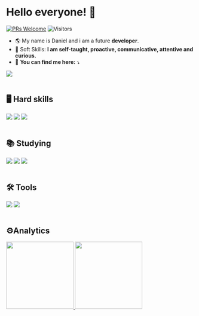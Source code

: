 # Hello everyone! 👋 
  [![PRs Welcome](https://img.shields.io/badge/PRs-welcome-blue.svg?style=flat&amp;logo=github)](https://github.com/danielsoares13) <img alt="Visitors" src="https://komarev.com/ghpvc/?username=danielsoares13&amp;style=flat&amp;labelColor=black&amp;logo=github&amp;label=PROFILE+VIEWS&amp;color=blue" /> 
  
  - 🌎 My name is Daniel and i am a future **developer**. 
  - 🧬 Soft Skills: **I am self-taught, proactive, communicative, attentive and curious.**  
  - 📧 **You can find me here:** ⤵️

<div>
  <a href="https://www.linkedin.com/in/daniel-soares-380892231/" target="_blank">
    <img src="https://img.shields.io/badge/-LinkedIn-%230077B5?style=for-the-badge&amp;logo=linkedin&amp;logoColor=white" /> 
  </a>
</div>
<br>
<div>
  <h2>🖥️ Hard skills</h2>
  <img src="https://img.shields.io/badge/-git-F05032?logo=git&logoColor=white&style=for-the-badge" />
  <img src="https://img.shields.io/badge/-github-000000?logo=github&logoColor=white&style=for-the-badge" />
  <img src="https://img.shields.io/badge/-python-3776AB?logo=python&logoColor=white&style=for-the-badge" />
</div> 
<br>
<div>
  <h2> 📚 Studying </h2>
  <img src="https://img.shields.io/badge/-html-E34F26?logo=html5&logoColor=white&style=for-the-badge" />
  <img src="https://img.shields.io/badge/-css-1572B6?logo=css3&logoColor=white&style=for-the-badge" />
  <img src="https://img.shields.io/badge/-javascript-F7DF1E?logo=javascript&logoColor=white&style=for-the-badge" />
</div>
<br>
<div>
  <h2> 🛠️ Tools </h2>
	
  <img src="https://img.shields.io/badge/-vscode-007ACC?logo=VisualStudioCode&logoColor=white&style=for-the-badge" />
  <img src="https://img.shields.io/badge/-bootstrap-8A2BE2?logo=bootstrap&logoColor=white&style=for-the-badge" />
</div>
<br>
<div>
  <h2> ⚙️Analytics </h2>

  <a href="https://github.com/danielsoares13">
    <img height="180em" src="https://github-readme-stats.vercel.app/api?username=danielsoares13&show_icons=true&bg_color=000&text_color=fff&icon_color=03a1fc&title_color=03a1fc&include_all_commits=true&count_private=true"/>
    <img height="180em" src="https://github-readme-stats.vercel.app/api/top-langs/?username=danielsoares13&layout=compact&langs_count=7&bg_color=000&text_color=fff&icon_color=03a1fc&title_color=03a1fc"/>
  </a>
</div>

